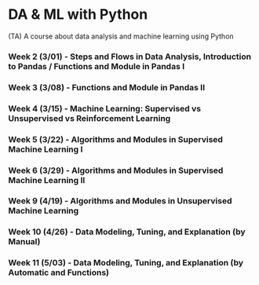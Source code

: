# DA & ML with Python
(TA) A course about data analysis and machine learning using Python
### Week 2 (3/01) - Steps and Flows in Data Analysis, Introduction to Pandas / Functions and Module in Pandas I
### Week 3 (3/08) - Functions and Module in Pandas II 
### Week 4 (3/15) - Machine Learning: Supervised vs Unsupervised vs Reinforcement Learning
### Week 5 (3/22) - Algorithms and Modules in Supervised Machine Learning I
### Week 6 (3/29) - Algorithms and Modules in Supervised Machine Learning II
### Week 9 (4/19) - Algorithms and Modules in Unsupervised Machine Learning
### Week 10 (4/26) - Data Modeling, Tuning, and Explanation (by Manual)
### Week 11 (5/03) - Data Modeling, Tuning, and Explanation (by Automatic and Functions)


